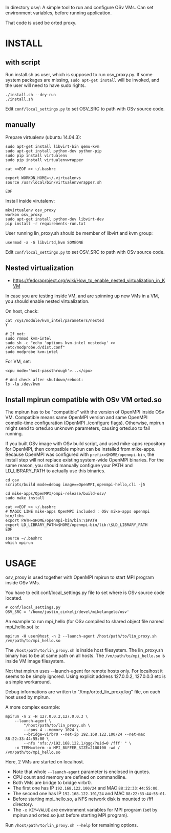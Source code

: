 In directory osv/:
A simple tool to run and configure OSv VMs. Can set environment variables, before running application.

That code is used be orted proxy.

# INSTALL

## with script

Run install.sh as user, which is supposed to run osv_proxy.py.
If some system packages are missing, ```sudo apt-get install``` will be invoked,
and the user will need to have sudo rights.

```
./install.sh --dry-run
./install.sh
```

Edit `conf/local_settings.py` to set OSV_SRC to path with OSv source code.

## manually

Prepare virtualenv (ubuntu 14.04.3):
```
sudo apt-get install libvirt-bin qemu-kvm
sudo apt-get install python-dev python-pip
sudo pip install virtualenv
sudo pip install virtualenvwrapper

cat <<EOF >> ~/.bashrc

export WORKON_HOME=~/.virtualenvs
source /usr/local/bin/virtualenvwrapper.sh

EOF
```

Install inside virutalenv:
```
mkvirtualenv osv_proxy
workon osv_proxy
sudo apt-get install python-dev libvirt-dev
pip install -r requirements-run.txt
```

User running lin_proxy.sh should be member of libvirt and kvm group:
```
usermod -a -G libvirtd,kvm SOMEONE
```

Edit `conf/local_settings.py` to set OSV_SRC to path with OSv source code.

## Nested virtualization

 * https://fedoraproject.org/wiki/How_to_enable_nested_virtualization_in_KVM

In case you are testing inside VM, and are spinning up new VMs in a VM, you should enable nested virtualization.

On host, check:
```
cat /sys/module/kvm_intel/parameters/nested
Y

# If not:
sudo rmmod kvm-intel
sudo sh -c "echo 'options kvm-intel nested=y' >> /etc/modprobe.d/dist.conf"
sudo modprobe kvm-intel
```

For VM, set:
```
<cpu mode='host-passthrough'>...</cpu>

# And check after shutdown/reboot:
ls -la /dev/kvm
```

## Install mpirun compatible with OSv VM orted.so

The mpirun has to be "compatible" with the version of OpenMPI inside OSv VM.
Compatible means same OpenMPI version and same OpenMPI compile-time configuration (OpenMPI ./configure flags).
Otherwise, mpirun might send to orted.so unknown parameters, causing orted.so to fail running.

If you built OSv image with OSv build script, and used mike-apps repository for OpenMPI,
then compatible mpirun can be installed from mike-apps. Because OpenMPI was configured with 
```prefix=$HOME/openmpi-bin```, the install step will not replace existing system-wide OpenMPI binaries.
For the same reason, you should manually configure your PATH and LD_LIBRARY_PATH to actually use this binaries.

```
cd osv
scripts/build mode=debug image==OpenMPI,openmpi-hello,cli -j5

cd mike-apps/OpenMPI/ompi-release/build-osv/
sudo make install

cat <<EOF >> ~/.bashrc
# MAGIC LINE mike-apps OpenMPI included : OSv mike-apps openmpi bin/libs 
export PATH=$HOME/openmpi-bin/bin:\$PATH
export LD_LIBRARY_PATH=$HOME/openmpi-bin/lib:\$LD_LIBRARY_PATH
EOF

source ~/.bashrc
which mpirun
```

# USAGE

osv_proxy is used together with OpenMPI mpirun to start MPI program inside OSv VMs.

You have to edit conf/local_settings.py file to set where is OSv source code located.
```
# conf/local_settings.py
OSV_SRC = '/home/justin_cinkelj/devel/mikelangelo/osv'
```

An example to run mpi_hello (for OSv compiled to shared object file named mpi_hello.so) is:
```
mpirun -H user@host -n 2 --launch-agent /host/path/to/lin_proxy.sh /vm/path/to/mpi_hello.so
```

The `/host/path/to/lin_proxy.sh` is inside host filesystem. The lin_proxy.sh binary has to be at same path on all hosts.
The `/vm/path/to/mpi_hello.so` is inside VM image filesystem.

Not that mpirun uses --launch-agent for remote hosts only.
For localhost it seems to be simply ignored.
Using explicit address 127.0.0.2, 127.0.0.3 etc is a simple workaround.

Debug informations are written to "/tmp/orted_lin_proxy.log" file, on each host used by mpirun.

A more complex example:
```
mpirun -n 2 -H 127.0.0.2,127.0.0.3 \
    --launch-agent \
        "/host/path/to/lin_proxy.sh \
        --cpus 4 --memory 1024 \
        --bridge=virbr0 --net-ip 192.168.122.100/24 --net-mac 88:22:33:44:55:00 \
        --nfs 'nfs://192.168.122.1/ggg/?uid=0 /fff' " \
    -x TERM=xterm -x MPI_BUFFER_SIZE=2100100 -wd / /vm/path/to/mpi_hello.so
```
Here, 2 VMs are started on localhost.
 - Note that whole `--launch-agent` parameter is enclosed in quotes.
 - CPU count and memory are defined on commandline.
 - Both VMs are bridge to bridge virbr0.
 - The first one has IP `192.168.122.100/24` and MAC `88:22:33:44:55:00`.
 - The second one has IP `192.168.122.101/24` and MAC `88:22:33:44:55:01`.
 - Before starting mpi_hello.so, a NFS network disk is mounted to /fff directory.
 - The `-x KEY=VALUE` are environment variables for MPI program (set by mpirun and orted.so just before starting MPI program).

Run `/host/path/to/lin_proxy.sh --help` for remaining options.
